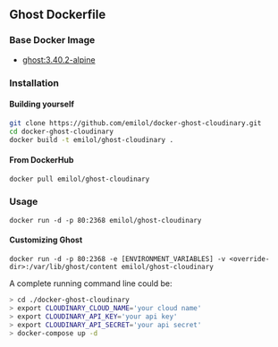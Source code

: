## Ghost Dockerfile

### Base Docker Image

* [ghost:3.40.2-alpine](https://registry.hub.docker.com/_/ghost/)

### Installation

#### Building yourself

```bash
git clone https://github.com/emilol/docker-ghost-cloudinary.git
cd docker-ghost-cloudinary
docker build -t emilol/ghost-cloudinary .
```

#### From DockerHub

```bash
docker pull emilol/ghost-cloudinary
```

### Usage

    docker run -d -p 80:2368 emilol/ghost-cloudinary

#### Customizing Ghost

    docker run -d -p 80:2368 -e [ENVIRONMENT_VARIABLES] -v <override-dir>:/var/lib/ghost/content emilol/ghost-cloudinary

A complete running command line could be:

```sh
> cd ./docker-ghost-cloudinary
> export CLOUDINARY_CLOUD_NAME='your cloud name'
> export CLOUDINARY_API_KEY='your api key'
> export CLOUDINARY_API_SECRET='your api secret'
> docker-compose up -d
```
